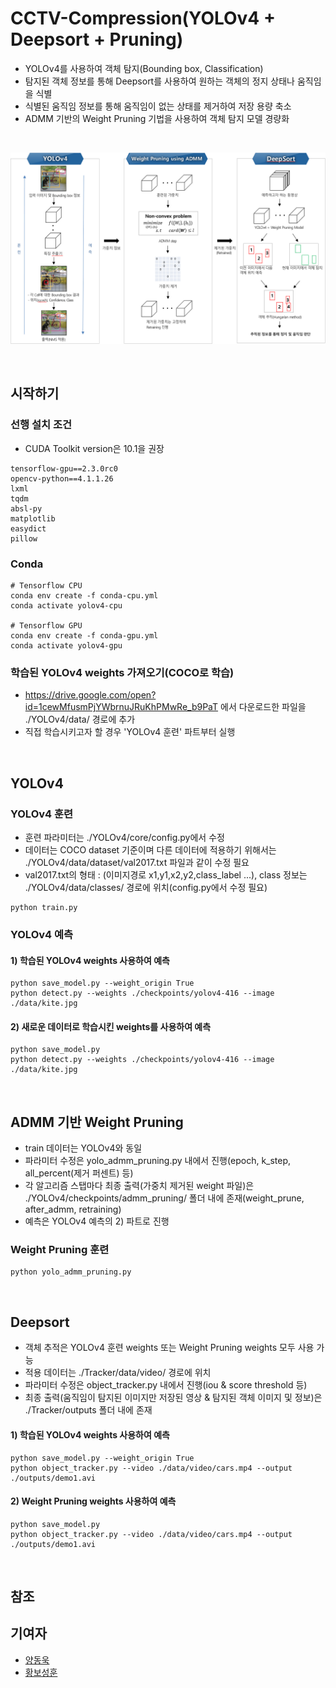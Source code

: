 # CCTV-Compression(YOLOv4 + Deepsort + Pruning)
- YOLOv4를 사용하여 객체 탐지(Bounding box, Classification)
- 탐지된 객체 정보를 통해 Deepsort를 사용하여 원하는 객체의 정지 상태나 움직임을 식별
- 식별된 움직임 정보를 통해 움직임이 없는 상태를 제거하여 저장 용량 축소
- ADMM 기반의 Weight Pruning 기법을 사용하여 객체 탐지 모델 경량화
<br/>
<p align="center"><img src="./Tracker/img/Workflow.PNG"></p>

<br/>

## 시작하기

### 선행 설치 조건

- CUDA Toolkit version은 10.1을 권장

```
tensorflow-gpu==2.3.0rc0
opencv-python==4.1.1.26
lxml
tqdm
absl-py
matplotlib
easydict
pillow
```

### Conda
```
# Tensorflow CPU
conda env create -f conda-cpu.yml
conda activate yolov4-cpu

# Tensorflow GPU
conda env create -f conda-gpu.yml
conda activate yolov4-gpu
```

### 학습된 YOLOv4 weights 가져오기(COCO로 학습)
- https://drive.google.com/open?id=1cewMfusmPjYWbrnuJRuKhPMwRe_b9PaT 에서 다운로드한 파일을 ./YOLOv4/data/ 경로에 추가
- 직접 학습시키고자 할 경우 'YOLOv4 훈련' 파트부터 실행

<br/>

## YOLOv4
### YOLOv4 훈련
- 훈련 파라미터는 ./YOLOv4/core/config.py에서 수정
- 데이터는 COCO dataset 기준이며 다른 데이터에 적용하기 위해서는 ./YOLOv4/data/dataset/val2017.txt 파일과 같이 수정 필요
- val2017.txt의 형태 : (이미지경로 x1,y1,x2,y2,class_label ...), class 정보는 ./YOLOv4/data/classes/ 경로에 위치(config.py에서 수정 필요)
```
python train.py
```

### YOLOv4 예측
#### 1) 학습된 YOLOv4 weights 사용하여 예측
```
python save_model.py --weight_origin True
python detect.py --weights ./checkpoints/yolov4-416 --image ./data/kite.jpg
```
#### 2) 새로운 데이터로 학습시킨 weights를 사용하여 예측
```
python save_model.py
python detect.py --weights ./checkpoints/yolov4-416 --image ./data/kite.jpg
```

<br/>

## ADMM 기반 Weight Pruning
- train 데이터는 YOLOv4와 동일
- 파라미터 수정은 yolo_admm_pruning.py 내에서 진행(epoch, k_step, all_percent(제거 퍼센트) 등)
- 각 알고리즘 스탭마다 최종 출력(가중치 제거된 weight 파일)은 ./YOLOv4/checkpoints/admm_pruning/ 폴더 내에 존재(weight_prune, after_admm, retraining)
- 예측은 YOLOv4 예측의 2) 파트로 진행

### Weight Pruning 훈련
```
python yolo_admm_pruning.py
```

<br/>

## Deepsort
- 객체 추적은 YOLOv4 훈련 weights 또는 Weight Pruning weights 모두 사용 가능
- 적용 데이터는 ./Tracker/data/video/ 경로에 위치
- 파라미터 수정은 object_tracker.py 내에서 진행(iou & score threshold 등)
- 최종 출력(움직임이 탐지된 이미지만 저장된 영상 & 탐지된 객체 이미지 및 정보)은 ./Tracker/outputs 폴더 내에 존재

#### 1) 학습된 YOLOv4 weights 사용하여 예측
```
python save_model.py --weight_origin True
python object_tracker.py --video ./data/video/cars.mp4 --output ./outputs/demo1.avi
```

#### 2) Weight Pruning weights 사용하여 예측
```
python save_model.py
python object_tracker.py --video ./data/video/cars.mp4 --output ./outputs/demo1.avi
```

<br/>

## 참조


## 기여자

* [양동욱](dongwook412@naver.com)
* [황보성훈](thehb01@gmail.com)
